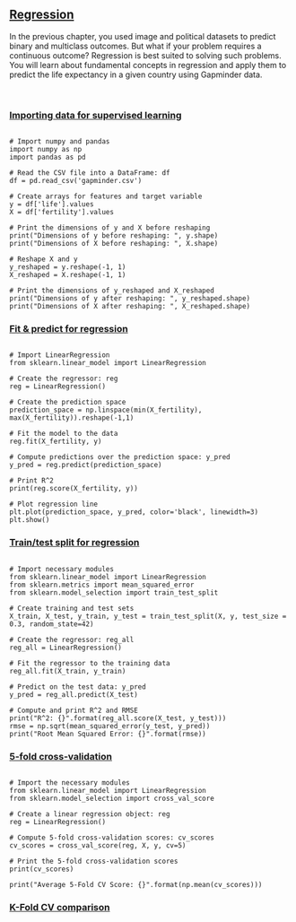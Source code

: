 ## [Regression](https://app.datacamp.com/learn/courses/supervised-learning-with-scikit-learn)

In the previous chapter, you used image and political datasets to predict binary and multiclass outcomes. But what if your problem requires a continuous outcome? Regression is best suited to solving such problems. You will learn about fundamental concepts in regression and apply them to predict the life expectancy in a given country using Gapminder data. 

<br>

### [Importing data for supervised learning](https://campus.datacamp.com/courses/supervised-learning-with-scikit-learn/regression-2?ex=3)

```

# Import numpy and pandas
import numpy as np
import pandas as pd

# Read the CSV file into a DataFrame: df
df = pd.read_csv('gapminder.csv')

# Create arrays for features and target variable
y = df['life'].values
X = df['fertility'].values

# Print the dimensions of y and X before reshaping
print("Dimensions of y before reshaping: ", y.shape)
print("Dimensions of X before reshaping: ", X.shape)

# Reshape X and y
y_reshaped = y.reshape(-1, 1)
X_reshaped = X.reshape(-1, 1)

# Print the dimensions of y_reshaped and X_reshaped
print("Dimensions of y after reshaping: ", y_reshaped.shape)
print("Dimensions of X after reshaping: ", X_reshaped.shape)
```

### [Fit & predict for regression](https://campus.datacamp.com/courses/supervised-learning-with-scikit-learn/regression-2?ex=6)

```

# Import LinearRegression
from sklearn.linear_model import LinearRegression

# Create the regressor: reg
reg = LinearRegression()

# Create the prediction space
prediction_space = np.linspace(min(X_fertility), max(X_fertility)).reshape(-1,1)

# Fit the model to the data
reg.fit(X_fertility, y)

# Compute predictions over the prediction space: y_pred
y_pred = reg.predict(prediction_space)

# Print R^2 
print(reg.score(X_fertility, y))

# Plot regression line
plt.plot(prediction_space, y_pred, color='black', linewidth=3)
plt.show()
```

### [Train/test split for regression](https://campus.datacamp.com/courses/supervised-learning-with-scikit-learn/regression-2?ex=7)

```

# Import necessary modules
from sklearn.linear_model import LinearRegression
from sklearn.metrics import mean_squared_error
from sklearn.model_selection import train_test_split

# Create training and test sets
X_train, X_test, y_train, y_test = train_test_split(X, y, test_size = 0.3, random_state=42)

# Create the regressor: reg_all
reg_all = LinearRegression()

# Fit the regressor to the training data
reg_all.fit(X_train, y_train)

# Predict on the test data: y_pred
y_pred = reg_all.predict(X_test)

# Compute and print R^2 and RMSE
print("R^2: {}".format(reg_all.score(X_test, y_test)))
rmse = np.sqrt(mean_squared_error(y_test, y_pred))
print("Root Mean Squared Error: {}".format(rmse))
```

### [5-fold cross-validation](https://campus.datacamp.com/courses/supervised-learning-with-scikit-learn/regression-2?ex=9)

```

# Import the necessary modules
from sklearn.linear_model import LinearRegression
from sklearn.model_selection import cross_val_score

# Create a linear regression object: reg
reg = LinearRegression()

# Compute 5-fold cross-validation scores: cv_scores
cv_scores = cross_val_score(reg, X, y, cv=5)

# Print the 5-fold cross-validation scores
print(cv_scores)

print("Average 5-Fold CV Score: {}".format(np.mean(cv_scores)))
```

### [K-Fold CV comparison](https://campus.datacamp.com/courses/supervised-learning-with-scikit-learn/regression-2?ex=10)

```

